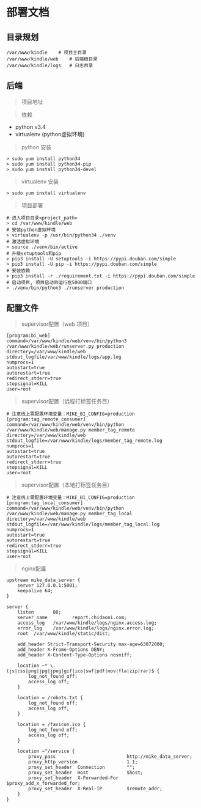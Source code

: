 # 部署文档



## 目录规划

    /var/www/kindle    # 项目主目录
    /var/www/kindle/web    # 后端根目录
    /var/www/kindle/logs   # 日志目录


## 后端

> 项目地址

    
> 依赖

- python v3.4
- virtualenv (python虚拟环境)

> python 安装

    > sudo yum install python34
    > sudo yum install python34-pip
    > sudo yum install python34-devel

> virtualenv 安装

    > sudo yum install virtualenv

> 项目部署

    # 进入项目目录<project_path>
    > cd /var/www/kindle/web
    # 安装python虚拟环境
    > virtualenv -p /usr/bin/python34 ./venv
    # 激活虚拟环境
    > source ./venv/bin/active
    # 升级setuptools和pip
    > pip3 install -U setuptools -i https://pypi.douban.com/simple
    > pip3 install -U pip -i https://pypi.douban.com/simple
    # 安装依赖
    > pip3 install -r ./requirement.txt -i https://pypi.douban.com/simple
    # 启动项目, 项目启动后运行在5000端口
    > ./venv/bin/python3 ./runserver production



## 配置文件

> supervisor配置（web 项目）

    [program:bi_web]
    command=/var/www/kindle/web/venv/bin/python3 /var/www/kindle/web/runserver.py production
    directory=/var/www/kindle/web
    stdout_logfile/var/www/kindle/logs/app.log
    numprocs=1
    autostart=true
    autorestart=true
    redirect_stderr=true
    stopsignal=KILL
    user=root

> supervisor配置（远程打标签任务目）

    # 注意线上需配置环境变量：MIKE_BI_CONFIG=production
    [program:tag_remote_consumer]
    command=/var/www/kindle/web/venv/bin/python /var/www/kindle/web/manage.py member_tag_remote
    directory=/var/www/kindle/web
    stdout_logfile=/var/www/kindle/logs/member_tag_remote.log
    numprocs=1
    autostart=true
    autorestart=true
    redirect_stderr=true
    stopsignal=KILL
    user=root

> supervisor配置（本地打标签任务目）

    # 注意线上需配置环境变量：MIKE_BI_CONFIG=production
    [program:tag_local_consumer]
    command=/var/www/kindle/web/venv/bin/python /var/www/kindle/web/manage.py member_tag_local
    directory=/var/www/kindle/web
    stdout_logfile=/var/www/kindle/logs/member_tag_local.log
    numprocs=1
    autostart=true
    autorestart=true
    redirect_stderr=true
    stopsignal=KILL
    user=root

> nginx配置

    upstream mike_data_server {
        server 127.0.0.1:5001;
        keepalive 64;
    }

    server {
        listen       80;
        server_name         report.chidaoni.com;
        access_log   /var/www/kindle/logs/nginx.access.log;
        error_log    /var/www/kindle/logs/nginx.error.log;
        root  /var/www/kindle/static/dist;

        add_header Strict-Transport-Security max-age=63072000;
        add_header X-Frame-Options DENY;
        add_header X-Content-Type-Options nosniff;

        location ~* \.(js|css|png|jpg|jpeg|gif|ico|swf|pdf|mov|fla|zip|rar)$ {
            log_not_found off;
            access_log off;
        }

        location = /robots.txt {
            log_not_found off;
            access_log off;
        }

        location = /favicon.ico {
            log_not_found off;
            access_log off;
        }

        location ~^/service {
            proxy_pass                          http://mike_data_server;
            proxy_http_version                  1.1;
            proxy_set_header  Connection        "";
            proxy_set_header  Host              $host;
            proxy_set_header  X-Forwarded-For   $proxy_add_x_forwarded_for;
            proxy_set_header  X-Real-IP         $remote_addr;
        }
    }